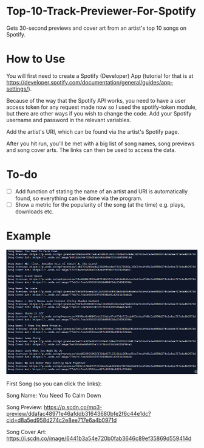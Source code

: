 # Top-10-Track-Previewer-For-Spotify
Gets 30-second previews and cover art from an artist's top 10 songs on Spotify.

# How to Use
You will first need to create a Spotify (Developer) App (tutorial for that is at https://developer.spotify.com/documentation/general/guides/app-settings/).

Because of the way that the Spotify API works, you need to have a user access token for any request made now so I used the spotify-token module, but there are other ways if you wish to change the code. Add your Spotify username and password in the relevant variables.

Add the artist's URI, which can be found via the artist's Spotify page.

After you hit run, you'll be met with a big list of song names, song previews and song cover arts. The links can then be used to access the data.

# To-do
- [ ] Add function of stating the name of an artist and URI is automatically found, so everything can be done via the program.
- [ ] Show a metric for the popularity of the song (at the time) e.g. plays, downloads etc.

# Example
![alt-text](https://raw.githubusercontent.com/ANevgi/Top-10-Track-Previewer-For-Spotify/master/Top%2010%20Track%20Previewer%20Result.PNG)

First Song (so you can click the links):

Song Name: You Need To Calm Down

Song Preview: https://p.scdn.co/mp3-preview/ddafac48971e46afddb31643680bfe2f6c44e1dc?cid=d8a5ed958d274c2e8ee717e6a4b0971d

Song Cover Art: https://i.scdn.co/image/6441b3a54e720b0fab3646c89ef35869d559414d
